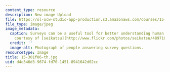 ```yaml
---
content_type: resource
description: New image Upload
file: https://ol-ocw-studio-app-production.s3.amazonaws.com/courses/15-301-managerial-psychology-fall-2006/d4e346d39674fd7014518941642d02cc_15-301f06-th.jpg
file_type: image/jpeg
image_metadata:
  caption: Surveys can be a useful tool for better understanding human behavior. (Image
    courtesy of [seikatsu](http://www.flickr.com/photos/seikatsu/489710558/) on Flickr.)
  credit: ''
  image-alt: Photograph of people answering survey questions.
resourcetype: Image
title: 15-301f06-th.jpg
uid: d4e346d3-9674-fd70-1451-8941642d02cc
---
```

